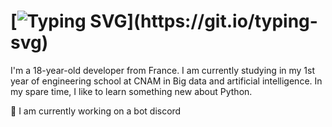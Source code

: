 # [![Typing SVG](https://readme-typing-svg.herokuapp.com?font=Montserrat&color=F7AF3F&lines=Hi!)](https://git.io/typing-svg)

I'm a 18-year-old developer from France. I am currently studying in my 1st year of engineering school at CNAM in Big data and artificial intelligence.
In my spare time, I like to learn something new about Python.

🤖 I am currently working on a bot discord

<!--
**TheoKoess/TheoKoess** is a ✨ _special_ ✨ repository because its `README.md` (this file) appears on your GitHub profile.

Here are some ideas to get you started:

- 🔭 I’m currently working on ...
- 🌱 I’m currently learning ...
- 👯 I’m looking to collaborate on ...
- 🤔 I’m looking for help with ...
- 💬 Ask me about ...
- 📫 How to reach me: ...
- 😄 Pronouns: ...
- ⚡ Fun fact: ...
-->

